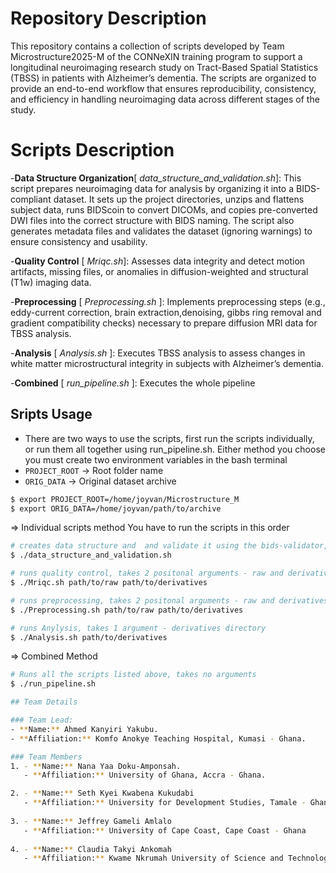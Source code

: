 # Repository Description
This repository contains a collection of scripts developed by Team Microstructure2025-M of the CONNeXIN training program to support a longitudinal neuroimaging research study on Tract-Based Spatial Statistics (TBSS) in patients with Alzheimer’s dementia. The scripts are organized to provide an end-to-end workflow that ensures reproducibility, consistency, and efficiency in handling neuroimaging data across different stages of the study. 

# Scripts Description
-**Data Structure Organization**[ *data_structure_and_validation.sh*]: This script prepares neuroimaging data for analysis by organizing it into a BIDS-compliant dataset. It sets up the project directories, unzips and flattens subject data, runs BIDScoin to convert DICOMs, and copies pre-converted DWI files into the correct structure with BIDS naming. The script also generates metadata files and validates the dataset (ignoring warnings) to ensure consistency and usability.

-**Quality Control** [ *Mriqc.sh*]: Assesses data integrity and detect motion artifacts, missing files, or anomalies in diffusion-weighted and structural (T1w) imaging data.

-**Preprocessing** [ *Preprocessing.sh* ]: Implements preprocessing steps (e.g., eddy-current correction, brain extraction,denoising, gibbs ring removal and gradient compatibility checks) necessary to prepare diffusion MRI data for TBSS analysis.

-**Analysis** [ *Analysis.sh* ]: Executes TBSS analysis to assess changes in white matter microstructural integrity in subjects with Alzheimer’s dementia.

-**Combined** [ *run_pipeline.sh* ]: Executes the whole pipeline

## Sripts Usage
- There are two ways to use the scripts, first run the scripts individually, or run them all together using run_pipeline.sh. Either method you choose you must create two environment variables in the bash terminal
- `PROJECT_ROOT` -> Root folder name
-  `ORIG_DATA`   -> Original dataset archive

```bash
$ export PROJECT_ROOT=/home/joyvan/Microstructure_M
$ export ORIG_DATA=/home/joyvan/path/to/archive
```
=> Individual scripts method
You have to run the scripts in this order
```bash
# creates data structure and  and validate it using the bids-validator, takes no argument
$ ./data_structure_and_validation.sh
 ```
```bash
# runs quality control, takes 2 positonal arguments - raw and derivatives directories
$ ./Mriqc.sh path/to/raw path/to/derivatives
 ```

```bash
# runs preprocessing, takes 2 positonal arguments - raw and derivatives directories
$ ./Preprocessing.sh path/to/raw path/to/derivatives
 ```

```bash
# runs Anylysis, takes 1 argument - derivatives directory
$ ./Analysis.sh path/to/derivatives
 ```

=> Combined Method
```bash
# Runs all the scripts listed above, takes no arguments
$ ./run_pipeline.sh

## Team Details

### Team Lead:
- **Name:** Ahmed Kanyiri Yakubu.
- **Affiliation:** Komfo Anokye Teaching Hospital, Kumasi - Ghana.

### Team Members
1. - **Name:** Nana Yaa Doku-Amponsah.
   - **Affiliation:** University of Ghana, Accra - Ghana.

2. - **Name:** Seth Kyei Kwabena Kukudabi
   - **Affiliation:** University for Development Studies, Tamale - Ghana.
  
3. - **Name:** Jeffrey Gameli Amlalo
   - **Affiliation:** University of Cape Coast, Cape Coast - Ghana
   
4. - **Name:** Claudia Takyi Ankomah
   - **Affiliation:** Kwame Nkrumah University of Science and Technology, Kumasi - Ghana
